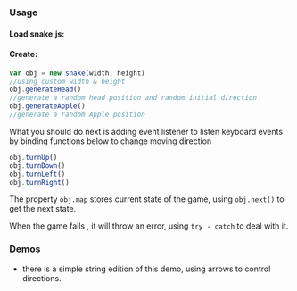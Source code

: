 ### Usage

#### Load snake.js: 

<script src="snake.js"></script>

#### Create:

``` js
var obj = new snake(width, height)
//using custom width & height
obj.generateHead()
//generate a random head position and random initial direction
obj.generateApple()
//generate a random Apple position 
```

What you should do next is adding event listener to listen keyboard events by binding functions below to change moving direction

``` js
obj.turnUp()
obj.turnDown()
obj.turnLeft()
obj.turnRight()
```

The property `obj.map` stores current state of the game, using `obj.next()` to get the next state.

When the game fails , it will throw an error, using `try - catch` to deal with it.

### Demos 

- there is a simple string edition of this demo, using arrows to control directions.

